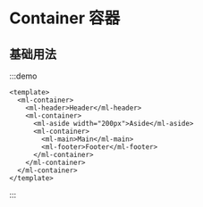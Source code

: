 # Container 容器

## 基础用法

:::demo

```vue
<template>
  <ml-container>
    <ml-header>Header</ml-header>
    <ml-container>
      <ml-aside width="200px">Aside</ml-aside>
      <ml-container>
        <ml-main>Main</ml-main>
        <ml-footer>Footer</ml-footer>
      </ml-container>
    </ml-container>
  </ml-container>
</template>
```
:::

<style>
.ml-header,
.ml-aside,
.ml-main,
.ml-footer {
  display: flex;
  justify-content: center;
  align-items: center;
  color: #fff;
}
.ml-main {
  height: 120px;
    color: #fff;
}
</style>